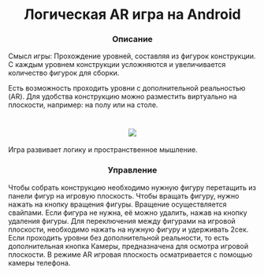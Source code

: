 # <h1 align="center">Логическая AR игра на Android</h1>
<h3 align="center">Описание</h3>
Смысл игры: Прохождение уровней, составляя из фигурок конструкции.
С каждым уровнем конструкции усложняются и увеличивается количество фигурок для сборки.
<p>Есть возможность проходить уровни с дополнительной реальностью (AR). Для удобства конструкцию можно разместить виртуально на плоскости, например: на полу или на столе.
<h1 align="center"><img src="https://user-images.githubusercontent.com/28932516/183381093-4070816e-f517-44ff-afe0-09211493e4c7.jpg" /></h1>
Игра развивает логику и пространственное мышление.
<h3 align="center">Управление</h3>
Чтобы собрать конструкцию необходимо нужную фигуру перетащить из панели фигур на игровую плоскость. Чтобы вращать фигуру, нужно нажать на кнопку вращения фигуры. Вращение осуществляется свайпами. Если фигура не нужна, её можно удалить, нажав на кнопку удаления фигуры. Для переключения между фигурами на игровой плоскости, необходимо нажать на нужную фигуру и удерживать 2сек.
Если проходить уровни без дополнительной реальности, то есть дополнительная кнопка Камеры, предназначена для осмотра игровой плоскости. В режиме AR игровая плоскость осматривается с помощью камеры телефона.

